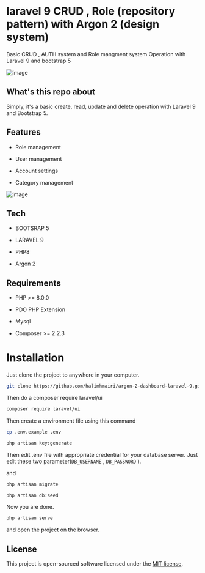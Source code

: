 
# laravel 9 CRUD , Role (repository pattern) with Argon 2 (design system)

Basic CRUD , AUTH system and Role mangment system Operation with Laravel 9 and bootstrap 5

![image](https://user-images.githubusercontent.com/26728107/174671637-d92b2c95-2e85-40e6-b11e-0ed242eb6022.png)

## What's this repo about

Simply, it's a basic create, read, update and delete operation with Laravel 9 and Bootstrap 5. 

## Features

- Role management

- User management

- Account settings 

- Category management

![image](https://user-images.githubusercontent.com/26728107/174672073-ddf03736-6284-4457-b52e-c99020074ef5.png)

## Tech

- BOOTSRAP 5

- LARAVEL 9

- PHP8

- Argon 2


## Requirements

- PHP >= 8.0.0

- PDO PHP Extension

- Mysql 

- Composer >= 2.2.3


# Installation
Just clone the project to anywhere in your computer.
```bash
git clone https://github.com/halimhmairi/argon-2-dashboard-laravel-9.git
``` 

Then do a composer require laravel/ui

```bash
composer require laravel/ui
``` 

Then create a environment file using this command

```bash
cp .env.example .env
``` 

```bash
php artisan key:generate
``` 

Then edit .env file with appropriate credential for your database server. Just edit these two parameter(```DB_USERNAME``` , ```DB_PASSWORD``` ).

and

```bash 
php artisan migrate
``` 

```bash
php artisan db:seed 
``` 

Now you are done.

```bash
php artisan serve
``` 
and open the project on the browser.
## License

This project is open-sourced software licensed under the [MIT license](https://opensource.org/licenses/MIT).
